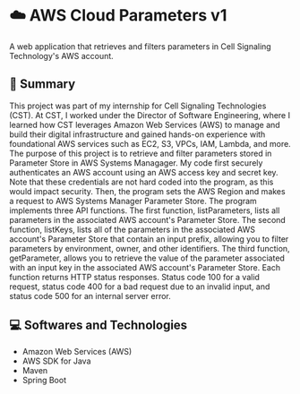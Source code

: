 <h1>☁️ AWS Cloud Parameters v1 </h1> 

A web application that retrieves and filters parameters in Cell Signaling Technology's AWS account. 

<h2> 📄 Summary </h2> 

This project was part of my internship for Cell Signaling Technologies (CST). At CST, I worked under the Director of Software Engineering, where I learned how CST leverages Amazon Web Services (AWS) to manage and build their digital infrastructure and gained hands-on experience with foundational AWS services such as EC2, S3, VPCs, IAM, Lambda, and more. The purpose of this project is to retrieve and filter parameters stored in Parameter Store in AWS Systems Managager. My code first securely authenticates an AWS account using an AWS access key and secret key. Note that these credentials are not hard coded into the program, as this would impact security. Then, the program sets the AWS Region and makes a request to AWS Systems Manager Parameter Store. The program implements three API functions. The first function, listParameters, lists all parameters in the associated AWS account's Parameter Store. The second function, listKeys, lists all of the parameters in the associated AWS account's Parameter Store that contain an input prefix, allowing you to filter parameters by environment, owner, and other identifiers. The third function, getParameter, allows you to retrieve the value of the parameter associated with an input key in the associated AWS account's Parameter Store. Each function returns HTTP status responses. Status code 100 for a valid request, status code 400 for a bad request due to an invalid input, and status code 500 for an internal server error. 

<h2> 💻 Softwares and Technologies </h2> 

- Amazon Web Services (AWS)
- AWS SDK for Java
- Maven
- Spring Boot


